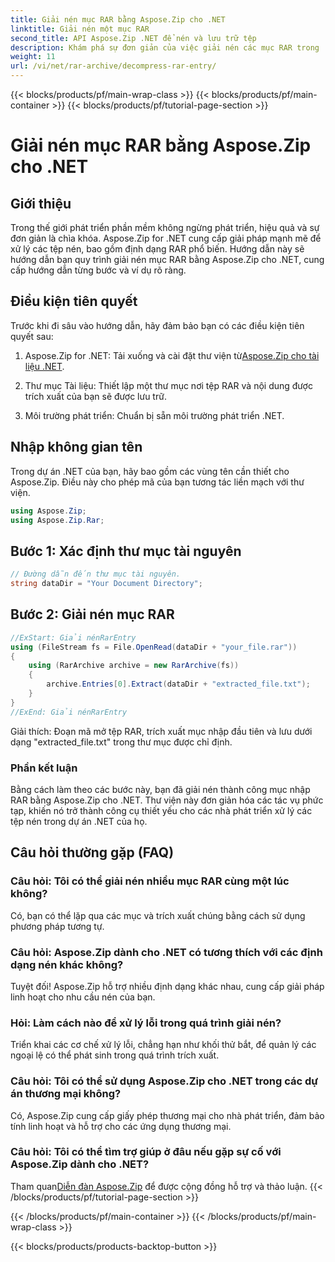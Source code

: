 ```yaml
---
title: Giải nén mục RAR bằng Aspose.Zip cho .NET
linktitle: Giải nén một mục RAR
second_title: API Aspose.Zip .NET để nén và lưu trữ tệp
description: Khám phá sự đơn giản của việc giải nén các mục RAR trong .NET bằng Aspose.Zip. Dễ dàng xử lý các tệp nén với thư viện mạnh mẽ này.
weight: 11
url: /vi/net/rar-archive/decompress-rar-entry/
---
```


{{< blocks/products/pf/main-wrap-class >}}
{{< blocks/products/pf/main-container >}}
{{< blocks/products/pf/tutorial-page-section >}}

# Giải nén mục RAR bằng Aspose.Zip cho .NET


## Giới thiệu

Trong thế giới phát triển phần mềm không ngừng phát triển, hiệu quả và sự đơn giản là chìa khóa. Aspose.Zip for .NET cung cấp giải pháp mạnh mẽ để xử lý các tệp nén, bao gồm định dạng RAR phổ biến. Hướng dẫn này sẽ hướng dẫn bạn quy trình giải nén mục RAR bằng Aspose.Zip cho .NET, cung cấp hướng dẫn từng bước và ví dụ rõ ràng.

## Điều kiện tiên quyết

Trước khi đi sâu vào hướng dẫn, hãy đảm bảo bạn có các điều kiện tiên quyết sau:

1.  Aspose.Zip for .NET: Tải xuống và cài đặt thư viện từ[Aspose.Zip cho tài liệu .NET](https://reference.aspose.com/zip/net/).

2. Thư mục Tài liệu: Thiết lập một thư mục nơi tệp RAR và nội dung được trích xuất của bạn sẽ được lưu trữ.

3. Môi trường phát triển: Chuẩn bị sẵn môi trường phát triển .NET.

## Nhập không gian tên

Trong dự án .NET của bạn, hãy bao gồm các vùng tên cần thiết cho Aspose.Zip. Điều này cho phép mã của bạn tương tác liền mạch với thư viện.

```csharp
using Aspose.Zip;
using Aspose.Zip.Rar;
```

## Bước 1: Xác định thư mục tài nguyên

```csharp
// Đường dẫn đến thư mục tài nguyên.
string dataDir = "Your Document Directory";
```

## Bước 2: Giải nén mục RAR

```csharp
//ExStart: Giải nénRarEntry
using (FileStream fs = File.OpenRead(dataDir + "your_file.rar"))
{
    using (RarArchive archive = new RarArchive(fs))
    {
        archive.Entries[0].Extract(dataDir + "extracted_file.txt");
    }
}
//ExEnd: Giải nénRarEntry
```

Giải thích: Đoạn mã mở tệp RAR, trích xuất mục nhập đầu tiên và lưu dưới dạng "extracted_file.txt" trong thư mục được chỉ định.

### Phần kết luận

Bằng cách làm theo các bước này, bạn đã giải nén thành công mục nhập RAR bằng Aspose.Zip cho .NET. Thư viện này đơn giản hóa các tác vụ phức tạp, khiến nó trở thành công cụ thiết yếu cho các nhà phát triển xử lý các tệp nén trong dự án .NET của họ.

## Câu hỏi thường gặp (FAQ)

### Câu hỏi: Tôi có thể giải nén nhiều mục RAR cùng một lúc không?
Có, bạn có thể lặp qua các mục và trích xuất chúng bằng cách sử dụng phương pháp tương tự.

### Câu hỏi: Aspose.Zip dành cho .NET có tương thích với các định dạng nén khác không?
Tuyệt đối! Aspose.Zip hỗ trợ nhiều định dạng khác nhau, cung cấp giải pháp linh hoạt cho nhu cầu nén của bạn.

### Hỏi: Làm cách nào để xử lý lỗi trong quá trình giải nén?
Triển khai các cơ chế xử lý lỗi, chẳng hạn như khối thử bắt, để quản lý các ngoại lệ có thể phát sinh trong quá trình trích xuất.

### Câu hỏi: Tôi có thể sử dụng Aspose.Zip cho .NET trong các dự án thương mại không?
Có, Aspose.Zip cung cấp giấy phép thương mại cho nhà phát triển, đảm bảo tính linh hoạt và hỗ trợ cho các ứng dụng thương mại.

### Câu hỏi: Tôi có thể tìm trợ giúp ở đâu nếu gặp sự cố với Aspose.Zip dành cho .NET?
 Tham quan[Diễn đàn Aspose.Zip](https://forum.aspose.com/c/zip/37) để được cộng đồng hỗ trợ và thảo luận.
{{< /blocks/products/pf/tutorial-page-section >}}

{{< /blocks/products/pf/main-container >}}
{{< /blocks/products/pf/main-wrap-class >}}

{{< blocks/products/products-backtop-button >}}
